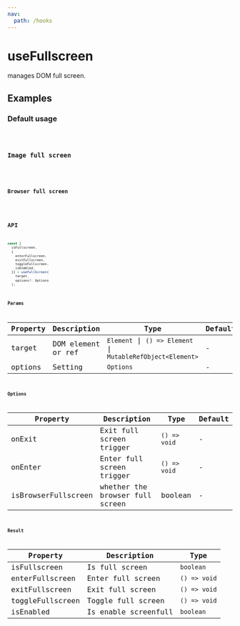 ```yaml
---
nav:
  path: /hooks
---
```


# useFullscreen

manages DOM full screen.

## Examples

### Default usage

<code src="./demo/demo1.tsx" />

### Image full screen

<code src="./demo/demo2.tsx" />

### Browser full screen

<code src="./demo/demo3.tsx" />

## API

```typescript
const [
  isFullscreen,
  {
    enterFullscreen,
    exitFullscreen,
    toggleFullscreen,
    isEnabled,
  }] = useFullScreen(
    target,
    options?: Options
  );
```

### Params

| Property | Description        | Type                                                        | Default |
| -------- | ------------------ | ----------------------------------------------------------- | ------- |
| target   | DOM element or ref | `Element` \| `() => Element` \| `MutableRefObject<Element>` | -       |
| options  | Setting            | `Options`                                                   | -       |

### Options

| Property            | Description                     | Type         | Default |
| ------------------- | ------------------------------- | ------------ | ------- |
| onExit              | Exit full screen trigger        | `() => void` | -       |
| onEnter             | Enter full screen trigger       | `() => void` | -       |
| isBrowserFullscreen | whether the browser full screen | boolean      | -       |

### Result

| Property         | Description          | Type         |
| ---------------- | -------------------- | ------------ |
| isFullscreen     | Is full screen       | `boolean`    |
| enterFullscreen  | Enter full screen    | `() => void` |
| exitFullscreen   | Exit full screen     | `() => void` |
| toggleFullscreen | Toggle full screen   | `() => void` |
| isEnabled        | Is enable screenfull | `boolean`    |
